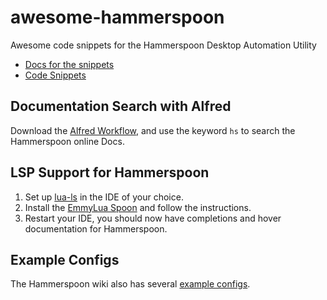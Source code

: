 <!-- LTeX: enabled=false -->
# awesome-hammerspoon <!-- LTeX: enabled=true -->
Awesome code snippets for the Hammerspoon Desktop Automation Utility 

- [Docs for the snippets](/docs/docs.md)
- [Code Snippets](/src/)

## Documentation Search with Alfred
Download the [Alfred Workflow](https://github.com/chrisgrieser/wrench-knife/blob/main/Hammerspoon%20Docs%20Search.alfredworkflow), and use the keyword `hs` to search the Hammerspoon online Docs.

## LSP Support for Hammerspoon
1. Set up [lua-ls](https://github.com/LuaLS/lua-language-server) in the IDE of your choice.
2. Install the [EmmyLua Spoon](https://www.hammerspoon.org/Spoons/EmmyLua.html) and follow the instructions.
3. Restart your IDE, you should now have completions and hover documentation for Hammerspoon.

## Example Configs
The Hammerspoon wiki also has several [example configs](https://github.com/Hammerspoon/hammerspoon/wiki/Sample-Configurations).
